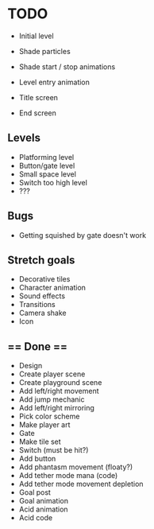# TODO

- Initial level
- Shade particles
- Shade start / stop animations

- Level entry animation
- Title screen
- End screen

## Levels

- Platforming level
- Button/gate level
- Small space level
- Switch too high level
- ???

## Bugs

- Getting squished by gate doesn't work

## Stretch goals

- Decorative tiles
- Character animation
- Sound effects
- Transitions
- Camera shake
- Icon

## == Done ==

- Design
- Create player scene
- Create playground scene
- Add left/right movement
- Add jump mechanic
- Add left/right mirroring
- Pick color scheme
- Make player art
- Gate
- Make tile set
- Switch (must be hit?)
- Add button
- Add phantasm movement (floaty?)
- Add tether mode mana (code)
- Add tether mode movement depletion
- Goal post
- Goal animation
- Acid animation
- Acid code
